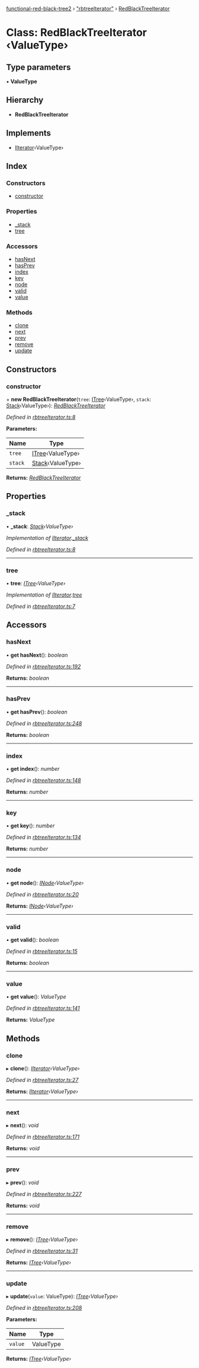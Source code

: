 [functional-red-black-tree2](../globals.md) › ["rbtreeIterator"](../modules/_rbtreeiterator_.md) › [RedBlackTreeIterator](_rbtreeiterator_.redblacktreeiterator.md)

# Class: RedBlackTreeIterator ‹**ValueType**›

## Type parameters

▪ **ValueType**

## Hierarchy

* **RedBlackTreeIterator**

## Implements

* [IIterator](../interfaces/_librarydefinitions_.iiterator.md)‹ValueType›

## Index

### Constructors

* [constructor](_rbtreeiterator_.redblacktreeiterator.md#constructor)

### Properties

* [_stack](_rbtreeiterator_.redblacktreeiterator.md#_stack)
* [tree](_rbtreeiterator_.redblacktreeiterator.md#tree)

### Accessors

* [hasNext](_rbtreeiterator_.redblacktreeiterator.md#hasnext)
* [hasPrev](_rbtreeiterator_.redblacktreeiterator.md#hasprev)
* [index](_rbtreeiterator_.redblacktreeiterator.md#index)
* [key](_rbtreeiterator_.redblacktreeiterator.md#key)
* [node](_rbtreeiterator_.redblacktreeiterator.md#node)
* [valid](_rbtreeiterator_.redblacktreeiterator.md#valid)
* [value](_rbtreeiterator_.redblacktreeiterator.md#value)

### Methods

* [clone](_rbtreeiterator_.redblacktreeiterator.md#clone)
* [next](_rbtreeiterator_.redblacktreeiterator.md#next)
* [prev](_rbtreeiterator_.redblacktreeiterator.md#prev)
* [remove](_rbtreeiterator_.redblacktreeiterator.md#remove)
* [update](_rbtreeiterator_.redblacktreeiterator.md#update)

## Constructors

###  constructor

\+ **new RedBlackTreeIterator**(`tree`: [ITree](../interfaces/_librarydefinitions_.itree.md)‹ValueType›, `stack`: [Stack](../modules/_librarydefinitions_.md#stack)‹ValueType›): *[RedBlackTreeIterator](_rbtreeiterator_.redblacktreeiterator.md)*

*Defined in [rbtreeIterator.ts:8](https://github.com/Kirill486/functional-red-black-tree/blob/e575cd5/rbtreeIterator.ts#L8)*

**Parameters:**

Name | Type |
------ | ------ |
`tree` | [ITree](../interfaces/_librarydefinitions_.itree.md)‹ValueType› |
`stack` | [Stack](../modules/_librarydefinitions_.md#stack)‹ValueType› |

**Returns:** *[RedBlackTreeIterator](_rbtreeiterator_.redblacktreeiterator.md)*

## Properties

###  _stack

• **_stack**: *[Stack](../modules/_librarydefinitions_.md#stack)‹ValueType›*

*Implementation of [IIterator](../interfaces/_librarydefinitions_.iiterator.md).[_stack](../interfaces/_librarydefinitions_.iiterator.md#_stack)*

*Defined in [rbtreeIterator.ts:8](https://github.com/Kirill486/functional-red-black-tree/blob/e575cd5/rbtreeIterator.ts#L8)*

___

###  tree

• **tree**: *[ITree](../interfaces/_librarydefinitions_.itree.md)‹ValueType›*

*Implementation of [IIterator](../interfaces/_librarydefinitions_.iiterator.md).[tree](../interfaces/_librarydefinitions_.iiterator.md#tree)*

*Defined in [rbtreeIterator.ts:7](https://github.com/Kirill486/functional-red-black-tree/blob/e575cd5/rbtreeIterator.ts#L7)*

## Accessors

###  hasNext

• **get hasNext**(): *boolean*

*Defined in [rbtreeIterator.ts:192](https://github.com/Kirill486/functional-red-black-tree/blob/e575cd5/rbtreeIterator.ts#L192)*

**Returns:** *boolean*

___

###  hasPrev

• **get hasPrev**(): *boolean*

*Defined in [rbtreeIterator.ts:248](https://github.com/Kirill486/functional-red-black-tree/blob/e575cd5/rbtreeIterator.ts#L248)*

**Returns:** *boolean*

___

###  index

• **get index**(): *number*

*Defined in [rbtreeIterator.ts:148](https://github.com/Kirill486/functional-red-black-tree/blob/e575cd5/rbtreeIterator.ts#L148)*

**Returns:** *number*

___

###  key

• **get key**(): *number*

*Defined in [rbtreeIterator.ts:134](https://github.com/Kirill486/functional-red-black-tree/blob/e575cd5/rbtreeIterator.ts#L134)*

**Returns:** *number*

___

###  node

• **get node**(): *[INode](../interfaces/_librarydefinitions_.inode.md)‹ValueType›*

*Defined in [rbtreeIterator.ts:20](https://github.com/Kirill486/functional-red-black-tree/blob/e575cd5/rbtreeIterator.ts#L20)*

**Returns:** *[INode](../interfaces/_librarydefinitions_.inode.md)‹ValueType›*

___

###  valid

• **get valid**(): *boolean*

*Defined in [rbtreeIterator.ts:15](https://github.com/Kirill486/functional-red-black-tree/blob/e575cd5/rbtreeIterator.ts#L15)*

**Returns:** *boolean*

___

###  value

• **get value**(): *ValueType*

*Defined in [rbtreeIterator.ts:141](https://github.com/Kirill486/functional-red-black-tree/blob/e575cd5/rbtreeIterator.ts#L141)*

**Returns:** *ValueType*

## Methods

###  clone

▸ **clone**(): *[IIterator](../interfaces/_librarydefinitions_.iiterator.md)‹ValueType›*

*Defined in [rbtreeIterator.ts:27](https://github.com/Kirill486/functional-red-black-tree/blob/e575cd5/rbtreeIterator.ts#L27)*

**Returns:** *[IIterator](../interfaces/_librarydefinitions_.iiterator.md)‹ValueType›*

___

###  next

▸ **next**(): *void*

*Defined in [rbtreeIterator.ts:171](https://github.com/Kirill486/functional-red-black-tree/blob/e575cd5/rbtreeIterator.ts#L171)*

**Returns:** *void*

___

###  prev

▸ **prev**(): *void*

*Defined in [rbtreeIterator.ts:227](https://github.com/Kirill486/functional-red-black-tree/blob/e575cd5/rbtreeIterator.ts#L227)*

**Returns:** *void*

___

###  remove

▸ **remove**(): *[ITree](../interfaces/_librarydefinitions_.itree.md)‹ValueType›*

*Defined in [rbtreeIterator.ts:31](https://github.com/Kirill486/functional-red-black-tree/blob/e575cd5/rbtreeIterator.ts#L31)*

**Returns:** *[ITree](../interfaces/_librarydefinitions_.itree.md)‹ValueType›*

___

###  update

▸ **update**(`value`: ValueType): *[ITree](../interfaces/_librarydefinitions_.itree.md)‹ValueType›*

*Defined in [rbtreeIterator.ts:208](https://github.com/Kirill486/functional-red-black-tree/blob/e575cd5/rbtreeIterator.ts#L208)*

**Parameters:**

Name | Type |
------ | ------ |
`value` | ValueType |

**Returns:** *[ITree](../interfaces/_librarydefinitions_.itree.md)‹ValueType›*
